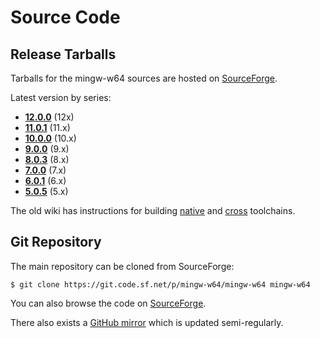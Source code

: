 # Source Code

## Release Tarballs

Tarballs for the mingw-w64 sources are hosted on
[SourceForge](http://sourceforge.net/projects/mingw-w64/files/mingw-w64/mingw-w64-release/).

Latest version by series:

* **[12.0.0](https://sourceforge.net/projects/mingw-w64/files/mingw-w64/mingw-w64-release/mingw-w64-v12.0.0.tar.bz2/download)** (12x)
* **[11.0.1](https://sourceforge.net/projects/mingw-w64/files/mingw-w64/mingw-w64-release/mingw-w64-v11.0.1.tar.bz2/download)** (11.x)
* **[10.0.0](https://sourceforge.net/projects/mingw-w64/files/mingw-w64/mingw-w64-release/mingw-w64-v10.0.0.tar.bz2/download)** (10.x)
* **[9.0.0](https://sourceforge.net/projects/mingw-w64/files/mingw-w64/mingw-w64-release/mingw-w64-v9.0.0.tar.bz2/download)** (9.x)
* **[8.0.3](https://sourceforge.net/projects/mingw-w64/files/mingw-w64/mingw-w64-release/mingw-w64-v8.0.3.tar.bz2/download)** (8.x)
* **[7.0.0](https://sourceforge.net/projects/mingw-w64/files/mingw-w64/mingw-w64-release/mingw-w64-v7.0.0.tar.bz2/download)** (7.x)
* **[6.0.1](https://sourceforge.net/projects/mingw-w64/files/mingw-w64/mingw-w64-release/mingw-w64-v6.0.1.tar.bz2/download)** (6.x)
* **[5.0.5](https://sourceforge.net/projects/mingw-w64/files/mingw-w64/mingw-w64-release/mingw-w64-v5.0.5.tar.bz2/download)** (5.x)

The old wiki has instructions for building
[native](http://sourceforge.net/p/mingw-w64/wiki2/Native%20Win64%20compiler/)
and
[cross](http://sourceforge.net/p/mingw-w64/wiki2/Cross%20Win32%20and%20Win64%20compiler/)
toolchains.

## Git Repository

The main repository can be cloned from SourceForge:

```console
$ git clone https://git.code.sf.net/p/mingw-w64/mingw-w64 mingw-w64
```

You can also browse the code on [SourceForge](https://sourceforge.net/p/mingw-w64/mingw-w64/ci/master/tree/).

There also exists a [GitHub mirror](https://github.com/mingw-w64/mingw-w64)
which is updated semi-regularly.